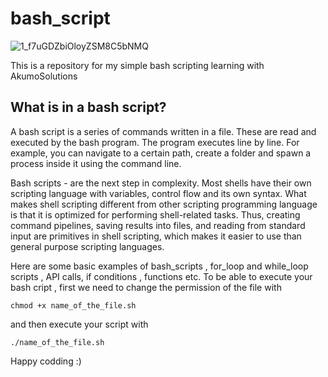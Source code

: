 # bash_script

![1_f7uGDZbiOloyZSM8C5bNMQ](https://user-images.githubusercontent.com/85028974/197693087-a22ca1bc-7088-4aa3-a7bf-525cae9e0c6d.png)

This is a repository for my simple bash scripting learning with AkumoSolutions

## What is in a bash script?

A bash script is a series of commands written in a file. These are read and executed by the bash program. The program executes line by line. For example, you can navigate to a certain path, create a folder and spawn a process inside it using the command line.

Bash scripts - are the next step in complexity. Most shells have their own scripting language with variables, control flow and its own syntax. What makes shell scripting different from other scripting programming language is that it is optimized for performing shell-related tasks. Thus, creating command pipelines, saving results into files, and reading from standard input are primitives in shell scripting, which makes it easier to use than general purpose scripting languages.

Here are some basic examples of bash_scripts , for_loop and while_loop scripts , API calls, if conditions , functions etc.
To be able to execute your bash cript , first we need to change the permission of the file with 
```
chmod +x name_of_the_file.sh
```
and then execute your script with 
```
./name_of_the_file.sh
```

Happy codding :)
